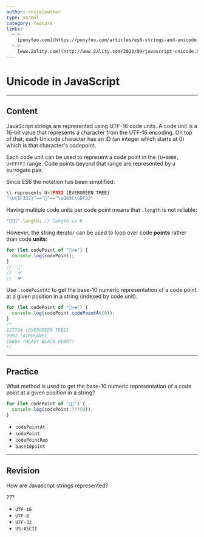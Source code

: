 ```yaml
---
author: rosielowther
type: normal
category: feature
links:
  - >-
    [ponyfoo.com](https://ponyfoo.com/articles/es6-strings-and-unicode-in-depth){website}
  - >-
    [www.2ality.com](http://www.2ality.com/2013/09/javascript-unicode.html){website}
---
```


# Unicode in JavaScript


---

## Content

JavaScript strings are represented using UTF-16 code units. A code unit is a 16-bit value that represents a character from the UTF-16 encoding. On top of that, each Unicode character has an ID (an integer which starts at 0) which is that character's codepoint.

Each code unit can be used to represent a code point in the `[U+0000, U+FFFF]` range. Code points beyond that range are represented by a surrogate pair.  

Since ES6 the notation has been simplified:

```js
\\ represents U+1F332 (EVERGREEN TREE)
"\u{1F332}"=="🌲"=="\uD83C\uDF32"
```

Having multiple code units per code point means that `.length` is not reliable:

```js
"🌲🌲🌲".length; // length is 6
```

However, the string iterator can be used to loop over code **points** rather than code **units**:

```js
for (let codePoint of "🌲✈❤") {
  console.log(codePoint);
}
// '🌲'
// '✈'
// '❤'
```

Use `.codePointAt` to get the base-10 numeric representation of a code point at a given position in a string (indexed by code unit).

```js
for (let codePoint of "🌲✈❤") {
  console.log(codePoint.codePointAt(0));
}
/*
127794 (EVERGREEN TREE)
9992 (AIRPLANE)
10084 (HEAVY BLACK HEART)
*/
```


---

## Practice

What method is used to get the base-10 numeric representation of a code point at a given position in a string?

```js
for (let codePoint of '🌲🌲') {
  console.log(codePoint.???(0));
}
```

- `codePointAt`
- `codePoint`
- `codePointRep`
- `base10point`


---

## Revision

How are Javascript strings represented?

???

- `UTF-16`
- `UTF-8`
- `UTF-32`
- `US-ASCII`
